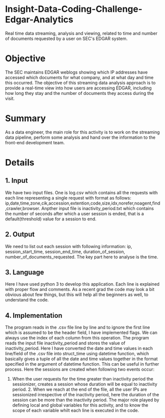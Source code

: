 # Insight-Data-Coding-Challenge-Edgar-Analytics
Real time data streaming, analysis and viewing, related to time and number of documents requested by a user on SEC's EDGAR system.

# Objective
The SEC maintains EDGAR weblogs showing which IP addresses have accessed which documents for what company, and at what day and time this occurred. The objective of this streaming data analysis approach is to provide a real-time view into how users are accessing EDGAR, including how long they stay and the number of documents they access during the visit.

# Summary
As a data engineer, the main role for this activity is to work on the streaming data pipeline, perform some analysis and hand over the information to the front-end development team.

# Details
## 1. Input
We have two input files. One is log.csv which contains all the requests with each line representing a single request with format as follows: ip,date,time,zone,cik,accession,extention,code,size,idx,norefer,noagent,find,crawler,browser. Anpther input file is inactivity_period.txt which contains the number of seconds after which a user session is ended, that is a default(threshold) value for a session to end.

## 2. Output
We need to list out each session with following information: ip, session_start_time, session_end_time, duration_of_session, number_of_documents_requested. The key part here to analyse is the time.

## 3. Language
Here I have used python 3 to develop this application. Each line is explained with proper flow and comments. As a recent grad the code may look a bit obvious about few things, but this will help all the beginners as well, to understand the code.

## 4. Implementation
The program reads in the .csv file line by line and to ignore the first line which is assumed to be the header field, I have implemented flags. We can always use the index of each column from this operation. The program reads the input file inactivity_period and stores the value of inactivity_period. Here I have converted the date and time values in each line/field of the .csv file into struct_time using datetime function, which basically gives a tuple of all the date and time values together in the format specified in the argument of datetime function. This can be useful in further process. Here the sessions are created when following two events occur:
1. When the user requests for the time greater than inactivity period the sessionizer, creates a session whose duration will be equal to inactivity period. 2. When we reach at the end of the file, all the user IPs are sessionized irrespective of the inactivity period, here the duration of the session can be more than the inactivity period. The major role played by defining local and global variables for this activity, and to know the scope of each variable whilt each line is executed in the code.



